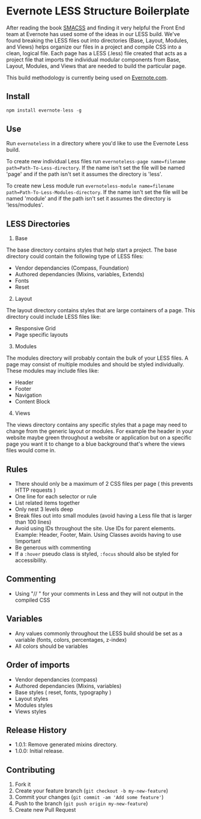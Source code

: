 # Evernote LESS Structure Boilerplate

After reading the book [SMACSS](http://smacss.com/) and finding it very helpful the Front End team at Evernote has used some of the ideas in our LESS build. We've found breaking the LESS files out into directories (Base, Layout, Modules, and Views) helps organize our files in a project and compile CSS into a clean, logical file. Each page has a LESS (.less) file created that acts as a project file that imports the individual modular components from Base, Layout, Modules, and Views that are needed to build the particular page.

This build methodology is currently being used on [Evernote.com](https://evernote.com).

## Install

```js
npm install evernote-less -g
```

## Use
Run ```evernoteless``` in a directory where you'd like to use the Evernote Less build.

To create new individual Less files run ```evernoteless-page name=filename path=Path-To-Less-directory```. If the name isn't set the file will be named 'page' and if the path isn't set it assumes the directory is 'less'.

To create new Less module run ```evernoteless-module name=filename path=Path-To-Less-Modules-directory```. If the name isn't set the file will be named 'module' and if the path isn't set it assumes the directory is 'less/modules'.

LESS Directories
----------

1.  Base

  The base directory contains styles that help start a project. The base directory could contain the following type of LESS files:
  * Vendor dependancies (Compass, Foundation)
  * Authored dependancies (Mixins, variables, Extends)
  * Fonts
  * Reset

2.  Layout

  The layout directory contains styles that are large containers of a page. This directory could include LESS files like:
  * Responsive Grid
  * Page specific layouts

3.  Modules

  The modules directory will probably contain the bulk of your LESS files. A page may consist of multiple modules and should be styled individually. These modules may include files like:
  * Header
  * Footer
  * Navigation
  * Content Block

4.  Views

  The views directory contains any specific styles that a page may need to change from the generic layout or modules. For example the header in your website maybe green throughout a website or application but on a specific page you want it to change to a blue background that's where the views files would come in.

## Rules

  - There should only be a maximum of 2 CSS files per page ( this prevents HTTP requests )
  - One line for each selector or rule
  - List related items together
  - Only nest 3 levels deep
  - Break files out into small modules (avoid having a Less file that is larger than 100 lines)
  - Avoid using IDs throughout the site. Use IDs for parent elements. Example: Header, Footer, Main. Using Classes avoids having to use !important 
  - Be generous with commenting
  - If a ```:hover``` pseudo class is styled, ```:focus``` should also be styled for accessibility.

## Commenting
  - Using "// " for your comments in Less and they will not output in the compiled CSS


## Variables
  - Any values commonly throughout the LESS build should be set as a variable (fonts, colors, percentages, z-index)
  - All colors should be variables


## Order of imports
  - Vendor dependancies (compass)
  - Authored dependancies (Mixins, variables)
  - Base styles ( reset, fonts, typography )
  - Layout styles
  - Modules styles
  - Views styles

## Release History
* 1.0.1: Remove generated mixins directory.
* 1.0.0: Initial release.

## Contributing

1. Fork it
2. Create your feature branch (`git checkout -b my-new-feature`)
3. Commit your changes (`git commit -am 'Add some feature'`)
4. Push to the branch (`git push origin my-new-feature`)
5. Create new Pull Request

